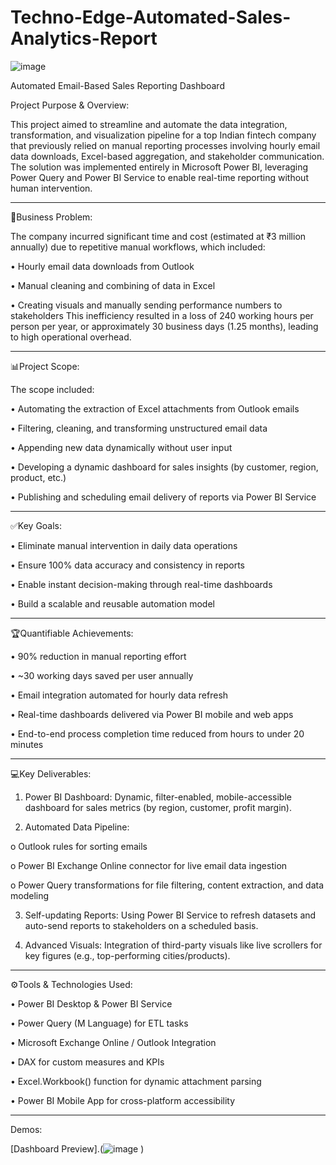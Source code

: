 # Techno-Edge-Automated-Sales-Analytics-Report

![image](https://github.com/user-attachments/assets/6b16fb82-9031-4279-ba9a-3a72fd642140)

Automated Email-Based Sales Reporting Dashboard 

Project Purpose & Overview:

This project aimed to streamline and automate the data integration, transformation, and visualization pipeline for a top Indian fintech company that previously relied on manual reporting processes involving hourly email data downloads, Excel-based aggregation, and stakeholder communication. The solution was implemented entirely in Microsoft Power BI, leveraging Power Query and Power BI Service to enable real-time reporting without human intervention.
________________________________________

🔻Business Problem:

The company incurred significant time and cost (estimated at ₹3 million annually) due to repetitive manual workflows, which included:

•	Hourly email data downloads from Outlook

•	Manual cleaning and combining of data in Excel

•	Creating visuals and manually sending performance numbers to stakeholders
This inefficiency resulted in a loss of 240 working hours per person per year, or approximately 30 business days (1.25 months), leading to high operational overhead.
________________________________________

📊Project Scope:

The scope included:

•	Automating the extraction of Excel attachments from Outlook emails

•	Filtering, cleaning, and transforming unstructured email data

•	Appending new data dynamically without user input

•	Developing a dynamic dashboard for sales insights (by customer, region, product, etc.)

•	Publishing and scheduling email delivery of reports via Power BI Service
________________________________________

✅Key Goals:

•	Eliminate manual intervention in daily data operations

•	Ensure 100% data accuracy and consistency in reports

•	Enable instant decision-making through real-time dashboards

•	Build a scalable and reusable automation model
________________________________________

🏆Quantifiable Achievements:

•	90% reduction in manual reporting effort

•	~30 working days saved per user annually

•	Email integration automated for hourly data refresh

•	Real-time dashboards delivered via Power BI mobile and web apps

•	End-to-end process completion time reduced from hours to under 20 minutes
________________________________________

💻Key Deliverables:

1.	Power BI Dashboard: Dynamic, filter-enabled, mobile-accessible dashboard for sales metrics (by region, customer, profit margin).
	
2. Automated Data Pipeline:

o	Outlook rules for sorting emails

o	Power BI Exchange Online connector for live email data ingestion

o	Power Query transformations for file filtering, content extraction, and data modeling

3.	Self-updating Reports: Using Power BI Service to refresh datasets and auto-send reports to stakeholders on a scheduled basis.
   
5.	Advanced Visuals: Integration of third-party visuals like live scrollers for key figures (e.g., top-performing cities/products).
________________________________________

⚙️Tools & Technologies Used:

•	Power BI Desktop & Power BI Service

•	Power Query (M Language) for ETL tasks

•	Microsoft Exchange Online / Outlook Integration

•	DAX for custom measures and KPIs

•	Excel.Workbook() function for dynamic attachment parsing

•	Power BI Mobile App for cross-platform accessibility
________________________________________

Demos:

[Dashboard Preview].(![image](https://github.com/user-attachments/assets/63b9940e-f3e4-4cba-9a57-0a2077d37406)
)



